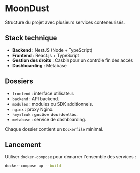 # MoonDust

Structure du projet avec plusieurs services conteneurisés.

## Stack technique

- **Backend** : NestJS (Node + TypeScript)
- **Frontend** : React.js + TypeScript
- **Gestion des droits** : Casbin pour un contrôle fin des accès
- **Dashboarding** : Metabase

## Dossiers

- `frontend` : interface utilisateur.
- `backend` : API backend.
- `modules` : modules ou SDK additionnels.
- `nginx` : proxy Nginx.
- `keycloak` : gestion des identités.
- `metabase` : service de dashboarding.

Chaque dossier contient un `Dockerfile` minimal.

## Lancement

Utiliser `docker-compose` pour démarrer l'ensemble des services :

```bash
docker-compose up --build
```
